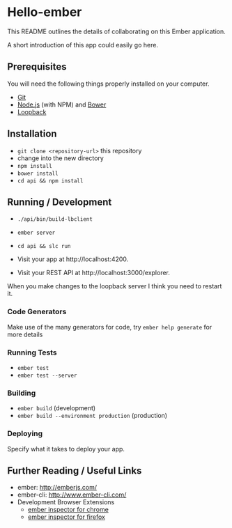 # Hello-ember

This README outlines the details of collaborating on this Ember application.

A short introduction of this app could easily go here.

## Prerequisites

You will need the following things properly installed on your computer.

* [Git](http://git-scm.com/)
* [Node.js](http://nodejs.org/) (with NPM) and [Bower](http://bower.io/)
* [Loopback](http://loopback.io/)

## Installation

* `git clone <repository-url>` this repository
* change into the new directory
* `npm install`
* `bower install`
* `cd api && npm install`

## Running / Development

* `./api/bin/build-lbclient`
* `ember server`
* `cd api && slc run`

* Visit your app at http://localhost:4200.
* Visit your REST API at http://localhost:3000/explorer.

When you make changes to the loopback server I think you need to restart it.

### Code Generators

Make use of the many generators for code, try `ember help generate` for more details

### Running Tests

* `ember test`
* `ember test --server`

### Building

* `ember build` (development)
* `ember build --environment production` (production)

### Deploying

Specify what it takes to deploy your app.

## Further Reading / Useful Links

* ember: http://emberjs.com/
* ember-cli: http://www.ember-cli.com/
* Development Browser Extensions
  * [ember inspector for chrome](https://chrome.google.com/webstore/detail/ember-inspector/bmdblncegkenkacieihfhpjfppoconhi)
  * [ember inspector for firefox](https://addons.mozilla.org/en-US/firefox/addon/ember-inspector/)

